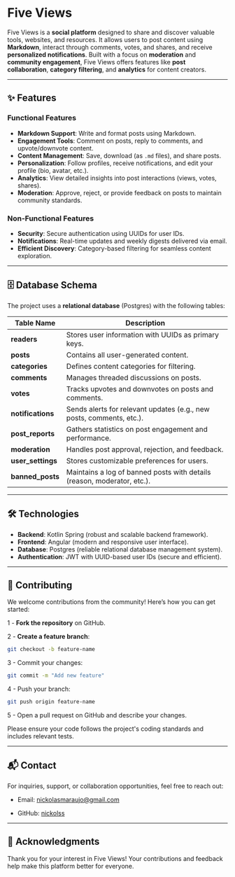 # Five Views

Five Views is a **social platform** designed to share and discover valuable tools, websites, and resources. It allows users to post content using **Markdown**, interact through comments, votes, and shares, and receive **personalized notifications**. Built with a focus on **moderation** and **community engagement**, Five Views offers features like **post collaboration**, **category filtering**, and **analytics** for content creators.

---

## ✨ Features

### **Functional Features**
- **Markdown Support**: Write and format posts using Markdown.
- **Engagement Tools**: Comment on posts, reply to comments, and upvote/downvote content.
- **Content Management**: Save, download (as `.md` files), and share posts.
- **Personalization**: Follow profiles, receive notifications, and edit your profile (bio, avatar, etc.).
- **Analytics**: View detailed insights into post interactions (views, votes, shares).
- **Moderation**: Approve, reject, or provide feedback on posts to maintain community standards.

### **Non-Functional Features**
- **Security**: Secure authentication using UUIDs for user IDs.
- **Notifications**: Real-time updates and weekly digests delivered via email.
- **Efficient Discovery**: Category-based filtering for seamless content exploration.

---

## 🗄️ Database Schema

The project uses a **relational database** (Postgres) with the following tables:

| Table Name         | Description                                                                 |
|--------------------|-----------------------------------------------------------------------------|
| **readers**        | Stores user information with UUIDs as primary keys.                         |
| **posts**          | Contains all user-generated content.                                        |
| **categories**     | Defines content categories for filtering.                                   |
| **comments**       | Manages threaded discussions on posts.                                      |
| **votes**          | Tracks upvotes and downvotes on posts and comments.                         |
| **notifications**  | Sends alerts for relevant updates (e.g., new posts, comments, etc.).        |
| **post_reports**   | Gathers statistics on post engagement and performance.                      |
| **moderation**     | Handles post approval, rejection, and feedback.                             |
| **user_settings**  | Stores customizable preferences for users.                                  |
| **banned_posts**   | Maintains a log of banned posts with details (reason, moderator, etc.).     |

---

## 🛠️ Technologies

- **Backend**: Kotlin Spring (robust and scalable backend framework).
- **Frontend**: Angular (modern and responsive user interface).
- **Database**: Postgres (reliable relational database management system).
- **Authentication**: JWT with UUID-based user IDs (secure and efficient).

---

## 🤝 Contributing

We welcome contributions from the community! Here’s how you can get started:

1 - **Fork the repository** on GitHub.

2 - **Create a feature branch**:
   ```bash
   git checkout -b feature-name
   ```
3 - Commit your changes:
   ```bash
   git commit -m "Add new feature"
   ```
4 - Push your branch:
   ```bash
   git push origin feature-name
   ```
5 - Open a pull request on GitHub and describe your changes.

Please ensure your code follows the project's coding standards and includes relevant tests.

---

## 📬 Contact

For inquiries, support, or collaboration opportunities, feel free to reach out:

- Email: nickolasmaraujo@gmail.com

- GitHub: [nickolss](https://github.com/nickolss)

---

## 🙏 Acknowledgments
Thank you for your interest in Five Views! Your contributions and feedback help make this platform better for everyone.